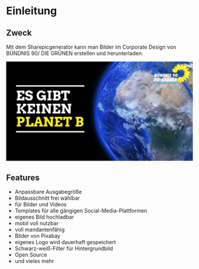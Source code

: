 # Einleitung

## Zweck
Mit dem Sharepicgenerator kann man Bilder im Corporate Design von BÜNDNIS 90/ DIE GRÜNEN erstellen und herunterladen.

![Beispiel](img/example1.jpg)

## Features
- Anpassbare Ausgabegröße
- Bildausschnitt frei wählbar
- für Bilder und Videos
- Templates für alle gängigen Social-Media-Plattformen
- eigenes Bild hochladbar
- mobil voll nutzbar
- voll mandantenfähig
- Bilder von Pixabay
- eigenes Logo wird dauerhaft gespeichert
- Schwarz-weiß-Filter für Hintergrundbild
- Open Source
- und vieles mehr
